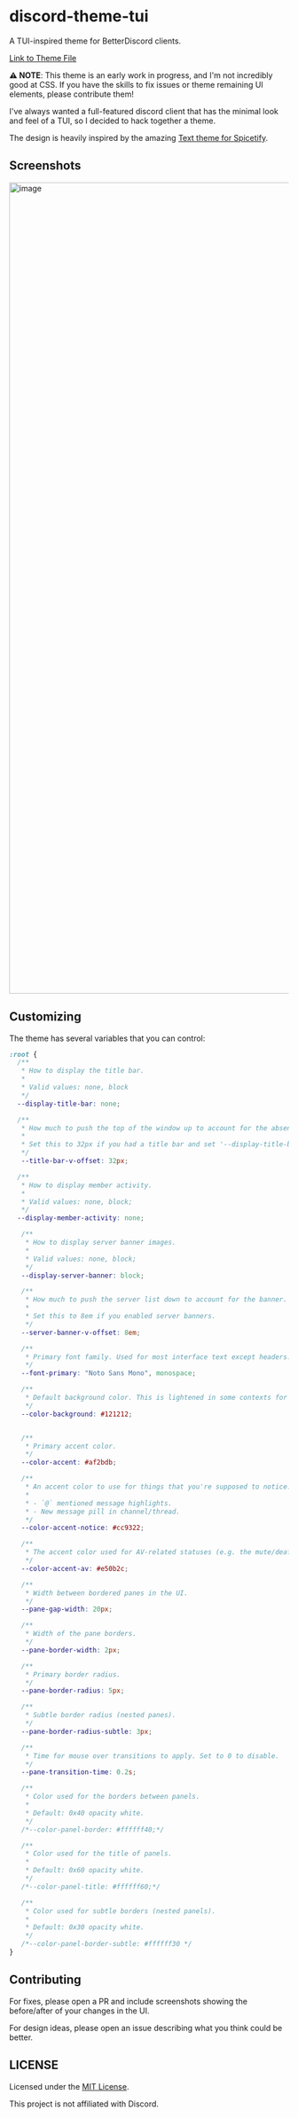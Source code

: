 # discord-theme-tui

A TUI-inspired theme for BetterDiscord clients.

[Link to Theme File](https://raw.githubusercontent.com/willmtemple/discord-theme-tui/refs/heads/main/TUI-v0-BetterDiscord.theme.css)

**⚠️ NOTE**: This theme is an early work in progress, and I'm not incredibly good at CSS. If you have the skills to fix issues or theme remaining UI elements, please contribute them!

I've always wanted a full-featured discord client that has the minimal look and feel of a TUI, so I decided to hack together a theme.

The design is heavily inspired by the amazing [Text theme for Spicetify](https://github.com/spicetify/spicetify-themes/blob/master/text/README.md).

## Screenshots

<img width="2037" height="1464" alt="image" src="https://github.com/user-attachments/assets/dfa0ee2e-4ff7-4376-a907-52d9411e390c" />

## Customizing

The theme has several variables that you can control:

```css
:root {
  /**
   * How to display the title bar.
   *
   * Valid values: none, block
   */
  --display-title-bar: none;

  /**
   * How much to push the top of the window up to account for the absence of the title bar.
   *
   * Set this to 32px if you had a title bar and set '--display-title-bar: none' to get rid of it. Otherwise, set it to zero.
   */
   --title-bar-v-offset: 32px;

  /**
   * How to display member activity.
   *
   * Valid values: none, block;
   */
  --display-member-activity: none;

   /**
    * How to display server banner images.
    *
    * Valid values: none, block;
    */
   --display-server-banner: block;

   /**
    * How much to push the server list down to account for the banner.
    *
    * Set this to 8em if you enabled server banners.
    */
   --server-banner-v-offset: 8em;

   /**
    * Primary font family. Used for most interface text except headers.
    */
   --font-primary: "Noto Sans Mono", monospace;

   /**
    * Default background color. This is lightened in some contexts for contrast.
    */
   --color-background: #121212;


   /**
    * Primary accent color.
    */
   --color-accent: #af2bdb;

   /**
    * An accent color to use for things that you're supposed to notice.
    *
    * - `@` mentioned message highlights.
    * - New message pill in channel/thread.
    */
   --color-accent-notice: #cc9322;

   /**
    * The accent color used for AV-related statuses (e.g. the mute/deafen icons, the "LIVE" status indicator).
    */
   --color-accent-av: #e50b2c;

   /**
    * Width between bordered panes in the UI.
    */
   --pane-gap-width: 20px;

   /**
    * Width of the pane borders.
    */
   --pane-border-width: 2px;

   /**
    * Primary border radius.
    */
   --pane-border-radius: 5px;

   /**
    * Subtle border radius (nested panes).
    */
   --pane-border-radius-subtle: 3px;

   /**
    * Time for mouse over transitions to apply. Set to 0 to disable.
    */
   --pane-transition-time: 0.2s;

   /**
    * Color used for the borders between panels.
    *
    * Default: 0x40 opacity white.
    */
   /*--color-panel-border: #ffffff40;*/

   /**
    * Color used for the title of panels.
    *
    * Default: 0x60 opacity white.
    */
   /*--color-panel-title: #ffffff60;*/

   /**
    * Color used for subtle borders (nested panels).
    *
    * Default: 0x30 opacity white.
    */
   /*--color-panel-border-subtle: #ffffff30 */
}
```

## Contributing

For fixes, please open a PR and include screenshots showing the before/after of your changes in the UI.

For design ideas, please open an issue describing what you think could be better.

## LICENSE

Licensed under the [MIT License](./LICENSE).

This project is not affiliated with Discord.
